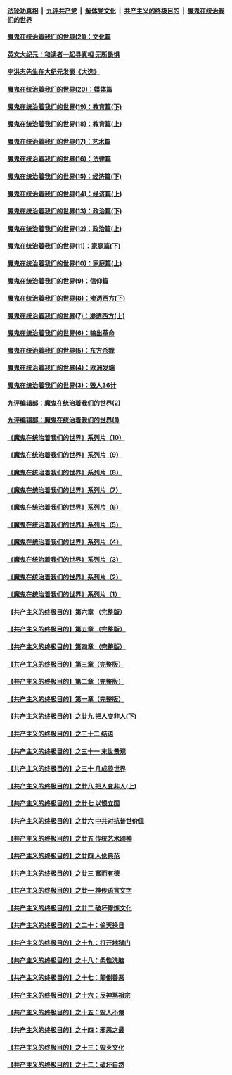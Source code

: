 

####  [法轮功真相](../../../../basic/blob/master/README.md?t=01210831) &nbsp;|&nbsp; [九评共产党](../../../../9ping.md/blob/master/README.md?t=01210831) &nbsp;|&nbsp; [解体党文化](../../../../jtdwh.md/blob/master/README.md?t=01210831)  &nbsp;|&nbsp; [共产主义的终极目的](../../../../gczydzjmd.md/blob/master/README.md?t=01210831) &nbsp;|&nbsp; [魔鬼在统治我们的世界](../../../../mgztzwmdsj.md/blob/master/README.md?t=01210831) 

#### [魔鬼在统治着我们的世界(21)：文化篇](../pages/nsc422/n10597706.md?t=01210831) 

#### [英文大纪元：和读者一起寻真相 无所畏惧](../pages/nsc422/n12542027.md?t=01210831) 

#### [李洪志先生在大纪元发表《大选》](../pages/nsc422/n12534746.md?t=01210831) 

#### [魔鬼在统治着我们的世界(20)：媒体篇](../pages/nsc422/n10586579.md?t=01210831) 

#### [魔鬼在统治着我们的世界(19)：教育篇(下)](../pages/nsc422/n10564808.md?t=01210831) 

#### [魔鬼在统治着我们的世界(18)：教育篇(上)](../pages/nsc422/n10526970.md?t=01210831) 

#### [魔鬼在统治着我们的世界(17)：艺术篇](../pages/nsc422/n10499093.md?t=01210831) 

#### [魔鬼在统治着我们的世界(16)：法律篇](../pages/nsc422/n10485969.md?t=01210831) 

#### [魔鬼在统治着我们的世界(15)：经济篇(下)](../pages/nsc422/n10469975.md?t=01210831) 

#### [魔鬼在统治着我们的世界(14)：经济篇(上)](../pages/nsc422/n10457370.md?t=01210831) 

#### [魔鬼在统治着我们的世界(13)：政治篇(下)](../pages/nsc422/n10448270.md?t=01210831) 

#### [魔鬼在统治着我们的世界(12)：政治篇(上)](../pages/nsc422/n10444576.md?t=01210831) 

#### [魔鬼在统治着我们的世界(11)：家庭篇(下)](../pages/nsc422/n10440961.md?t=01210831) 

#### [魔鬼在统治着我们的世界(10)：家庭篇(上)](../pages/nsc422/n10435448.md?t=01210831) 

#### [魔鬼在统治着我们的世界(9)：信仰篇](../pages/nsc422/n10432159.md?t=01210831) 

#### [魔鬼在统治着我们的世界(8)：渗透西方(下)](../pages/nsc422/n10429603.md?t=01210831) 

#### [魔鬼在统治着我们的世界(7)：渗透西方(上)](../pages/nsc422/n10426013.md?t=01210831) 

#### [魔鬼在统治着我们的世界(6)：输出革命](../pages/nsc422/n10421536.md?t=01210831) 

#### [魔鬼在统治着我们的世界(5)：东方杀戮](../pages/nsc422/n10417707.md?t=01210831) 

#### [魔鬼在统治着我们的世界(4)：欧洲发端](../pages/nsc422/n10414890.md?t=01210831) 

#### [魔鬼在统治着我们的世界(3)：毁人36计](../pages/nsc422/n10411583.md?t=01210831) 

#### [九评编辑部：魔鬼在统治着我们的世界(2)](../pages/nsc422/n10410036.md?t=01210831) 

#### [九评编辑部：魔鬼在统治着我们的世界(1)](../pages/nsc422/n10406825.md?t=01210831) 

#### [《魔鬼在统治着我们的世界》系列片（10）](../pages/nsc422/n12292670.md?t=01210831) 

#### [《魔鬼在统治着我们的世界》系列片（9）](../pages/nsc422/n12290859.md?t=01210831) 

#### [《魔鬼在统治着我们的世界》系列片（8）](../pages/nsc422/n12287445.md?t=01210831) 

#### [《魔鬼在统治着我们的世界》系列片（7）](../pages/nsc422/n12283425.md?t=01210831) 

#### [《魔鬼在统治着我们的世界》系列片（6）](../pages/nsc422/n12282314.md?t=01210831) 

#### [《魔鬼在统治着我们的世界》系列片（5）](../pages/nsc422/n12281419.md?t=01210831) 

#### [《魔鬼在统治着我们的世界》系列片（4）](../pages/nsc422/n12274024.md?t=01210831) 

#### [《魔鬼在统治着我们的世界》系列片（3）](../pages/nsc422/n12271322.md?t=01210831) 

#### [《魔鬼在统治着我们的世界》系列片（2）](../pages/nsc422/n12269049.md?t=01210831) 

#### [《魔鬼在统治着我们的世界》系列片（1）](../pages/nsc422/n12267575.md?t=01210831) 

#### [【共产主义的终极目的】第六章 （完整版）](../pages/nsc422/n11428913.md?t=01210831) 

#### [【共产主义的终极目的】第五章 （完整版）](../pages/nsc422/n11428912.md?t=01210831) 

#### [【共产主义的终极目的】第四章 （完整版）](../pages/nsc422/n11428907.md?t=01210831) 

#### [【共产主义的终极目的】第三章（完整版）](../pages/nsc422/n11428848.md?t=01210831) 

#### [【共产主义的终极目的】第二章（完整版）](../pages/nsc422/n11428831.md?t=01210831) 

#### [【共产主义的终极目的】第一章（完整版）](../pages/nsc422/n11417651.md?t=01210831) 

#### [【共产主义的终极目的】之廿九 把人变非人(下)](../pages/nsc422/n11344140.md?t=01210831) 

#### [【共产主义的终极目的】之三十二 结语](../pages/nsc422/n11360535.md?t=01210831) 

#### [【共产主义的终极目的】之三十一 末世景观](../pages/nsc422/n11351129.md?t=01210831) 

#### [【共产主义的终极目的】之三十 几成狼世界](../pages/nsc422/n11348280.md?t=01210831) 

#### [【共产主义的终极目的】之廿八 把人变非人(上)](../pages/nsc422/n11340492.md?t=01210831) 

#### [【共产主义的终极目的】之廿七 以恨立国](../pages/nsc422/n11336944.md?t=01210831) 

#### [【共产主义的终极目的】之廿六 中共对抗普世价值](../pages/nsc422/n11324785.md?t=01210831) 

#### [【共产主义的终极目的】之廿五 传统艺术颂神](../pages/nsc422/n11296396.md?t=01210831) 

#### [【共产主义的终极目的】之廿四 人伦典范](../pages/nsc422/n11296397.md?t=01210831) 

#### [【共产主义的终极目的】之廿三 富而有德](../pages/nsc422/n11283598.md?t=01210831) 

#### [【共产主义的终极目的】之廿一 神传语言文字](../pages/nsc422/n11263265.md?t=01210831) 

#### [【共产主义的终极目的】之廿二 破坏修炼文化](../pages/nsc422/n11245728.md?t=01210831) 

#### [【共产主义的终极目的】之二十：偷天换日](../pages/nsc422/n11238846.md?t=01210831) 

#### [【共产主义的终极目的】之十九：打开地狱门](../pages/nsc422/n11206376.md?t=01210831) 

#### [【共产主义的终极目的】之十八：柔性洗脑](../pages/nsc422/n11199994.md?t=01210831) 

#### [【共产主义的终极目的】之十七：颠倒善恶](../pages/nsc422/n11179782.md?t=01210831) 

#### [【共产主义的终极目的】之十六：反神骂祖宗](../pages/nsc422/n11166798.md?t=01210831) 

#### [【共产主义的终极目的】之十五：毁人不倦](../pages/nsc422/n11166792.md?t=01210831) 

#### [【共产主义的终极目的】之十四：邪恶之最](../pages/nsc422/n11150249.md?t=01210831) 

#### [【共产主义的终极目的】之十三：毁灭文化](../pages/nsc422/n11135227.md?t=01210831) 

#### [【共产主义的终极目的】之十二：破坏自然](../pages/nsc422/n11135214.md?t=01210831) 


